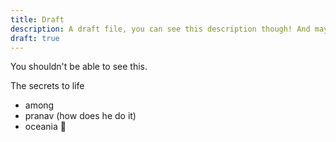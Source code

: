 ```yaml
---
title: Draft
description: A draft file, you can see this description though! And maybe infer what the draft is... 
draft: true
---
```


You shouldn't be able to see this. 

The secrets to life

- among
- pranav (how does he do it)
- oceania 🫡

